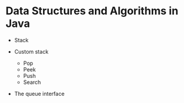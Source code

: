 # Data Structures and Algorithms in Java

* Stack
* Custom stack
  * Pop
  * Peek
  * Push
  * Search

* The queue interface

